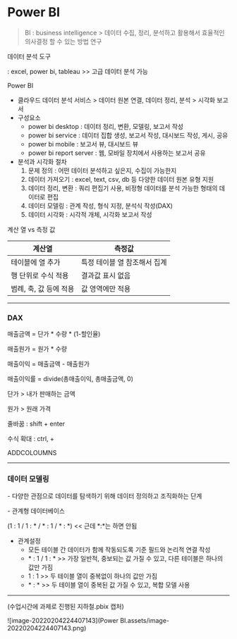 # Power BI

> BI : business intelligence > 데이터 수집, 정리, 분석하고 활용해서 효율적인 의사결정 할 수 있는 방법 연구



데이터 분석 도구 

: excel, power bi, tableau >> 고급 데이터 분석 가능



Power BI 

- 클라우드 데이터 분석 서비스 > 데이터 원본 연결, 데이터 정리, 분석 > 시각화 보고서
- 구성요소
  - power bi desktop : 데이터 정리, 변환, 모델링, 보고서 작성
  - power bi service : 데이터 집합 생성, 보고서 작성, 대시보드 작성, 게시, 공유
  - power bi mobile : 보고서 뷰, 대시보드 뷰
  - power bi report server : 웹, 모바일 장치에서 사용하는 보고서 공유
- 분석과 시각화 절차
  1) 문제 정의 : 어떤 데이터 분석하고 싶은지, 수집이 가능한지
  2) 데이터 가져오기 : excel, text, csv, db 등 다양한 데이터 원본 유형 지원
  3) 데이터 정리, 변환 : 쿼리 편집기 사용, 비정형 데이터를 분석 가능한 형태의 데이터로 편집
  4) 데이터 모델링 : 관계 작성, 형식 지정, 분석식 작성(DAX)
  5) 데이터 시각화 : 시각적 개체, 시각화 보고서 작성



계산 열  vs 측정 값

| 계산열                 | 측정값                       |
| ---------------------- | ---------------------------- |
| 테이블에 열 추가       | 특정 테이블 열 참조해서 집계 |
| 행 단위로 수식 적용    | 결과값 표시 없음             |
| 범례, 축, 값 등에 적용 | 값 영역에만 적용             |



---

### DAX

매출금액 = 단가 * 수량 * (1-할인율)

매출원가 = 원가 * 수량

매출이익 = 매출금액 - 매출원가

매출이익률 = divide(총매출이익, 총매출금액, 0)



단가 > 내가 판매하는 금액

원가 > 원래 가격



줄바꿈 : shift + enter

수식 확대 : ctrl, +



ADDCOLOUMNS	



---

### 데이터 모델링

\- 다양한 관점으로 데이터를 탐색하기 위해 데이터 정의하고 조직화하는 단계

\- 관계형 데이터베이스

(1 : 1 / 1 : * / * : 1 / * : \*)  << 근데 \*:\*는 하면 안됨



- 관계설정
  - 모든 테이블 간 데이터가 함께 작동되도록 기준 필드와 논리적 연결 작성
  - \* : 1 / 1 : \*  >> 가장 일반적, 중보되는 값 가질 수 있고, 다른 테이블은 하나의 값만 가짐
  - 1 : 1 >> 두 테이블 열이 중복없이 하나의 값만 가짐
  - \* : \* >> 두 테이블 열이 중복된 값 가질 수 있고, 복합 모델 사용



---

(수업시간에 과제로 진행된 지하철.pbix 캡처)

![image-20220204224407143](Power BI.assets/image-20220204224407143.png)
